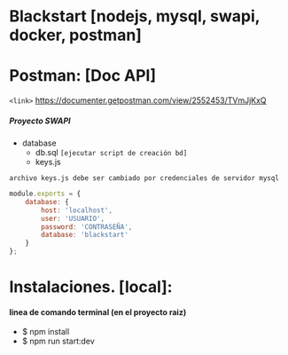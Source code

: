 # Blackstart [nodejs, mysql, swapi, docker, postman]

# Postman: [Doc API]
`<link>` https://documenter.getpostman.com/view/2552453/TVmJjKxQ

##### Proyecto SWAPI

                
+ database
    + db.sql `[ejecutar script de creación bd]` 
    + keys.js

`archivo keys.js debe ser cambiado por credenciales de servidor mysql`

```javascript
module.exports = {
    database: {
        host: 'localhost',
        user: 'USUARIO',
        password: 'CONTRASEÑA',
        database: 'blackstart'
    }
};
```
# Instalaciones. [local]:
#### linea de comando terminal (en el proyecto raiz)

+ $ npm install
+ $ npm run start:dev 


    
